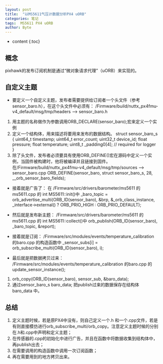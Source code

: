 ```yaml
---
layout: post
title:  "以MS5611气压计数据分析PX4 uORB"
categories: 笔记
tags:  MS5611 PX4 uORB
author: Byte
---
```


* content
{:toc}


## 概念
pixhawk的发布订阅机制是通过“微对象请求代理”（uORB）来实现的。

## 自定义主题
* 要定义一个自定义主题，发布者需要提供给订阅者一个头文件（参考sensor_baro.h），在这个头文件中必须有：
/Firmware/build/nuttx_px4fmu-v4_default/msg/tmp/headers --> sensor_baro.h
1. 用主题的名称做作为参数调用ORB_DECLARE(sensor_baro);宏来定义一个实例  
2. 定义一个结构体，用来描述将要用来发布的数据结构。
struct sensor_baro_s {
    uint64_t timestamp;
    uint64_t error_count;
    uint32_t device_id;
    float pressure;
    float temperature;
    uint8_t _padding0[4]; // required for logger
}
3. 除了头文件，发布者必须要具有使用ORB_DEFINE()宏在源码中定义一个实例，当固件被构建时，他将被编译并且链接到固件。
在/Firmware/build/nuttx_px4fmu-v4_default/msg/tmp/sources --> sensor_baro.cpp
    ORB_DEFINE(sensor_baro, struct sensor_baro_s, 28, __orb_sensor_baro_fields);

* 接着就是广告了：
在 /Firmware/src/drivers/barometer/ms5611 的 ms5611.cpp 的 int MS5611::init()中
_baro_topic = orb_advertise_multi(ORB_ID(sensor_baro), &brp, &_orb_class_instance, _interface->external() ? ORB_PRIO_HIGH : ORB_PRIO_DEFAULT);

* 然后就是发布新主题：
/Firmware/src/drivers/barometer/ms5611 的 ms5611.cpp 的 int MS5611::collect()中
orb_publish(ORB_ID(sensor_baro), _baro_topic, &report);

* 接着就是订阅：
/Firmware/src/modules/events/temperature_calibration 的baro.cpp 的构造函数中
_sensor_subs[i] = orb_subscribe_multi(ORB_ID(sensor_baro), i);

* 最后就是把数据拷贝过来：
/Firmware/src/modules/events/temperature_calibration 的baro.cpp 的 update_sensor_instance();
1. orb_copy(ORB_ID(sensor_baro), sensor_sub, &baro_data);
2. 通过sensor_baro_s baro_data; 把publish过来的数据保存在结构体 baro_data 中。

## 总结
1. 定义主题时候，若是原PX4中没有，则自己定义一个.h 和一个.cpp文件，若是有则直接模仿进行orb_subscribe_multi/orb_copy。注意定义主题时候的分别在.h和.cpp中声明和定义主题；
2. 在传感器的.cpp的初始化中进行广告，并且在函数中将数据收集到结构体中，再publish出去；
3. 在需要调用的构造函数中调用一次订阅函数；
4. 再在需要用到的地方拷贝出来。
